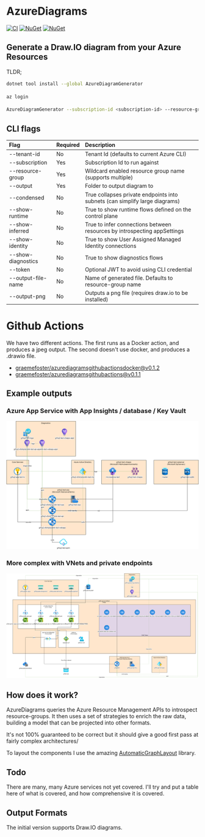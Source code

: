 # AzureDiagrams

[![CI](https://github.com/graemefoster/AzureResourceMap/actions/workflows/build.yaml/badge.svg?branch=main)](https://github.com/graemefoster/AzureResourceMap/actions/workflows/build.yaml)
[![NuGet](https://img.shields.io/nuget/dt/AzureDiagramGenerator.svg)](https://www.nuget.org/packages/AzureDiagramGenerator)
[![NuGet](https://img.shields.io/nuget/vpre/AzureDiagramGenerator.svg)](https://www.nuget.org/packages/AzureDiagramGenerator)

## Generate a Draw.IO diagram from your Azure Resources

TLDR;

```bash
dotnet tool install --global AzureDiagramGenerator

az login

AzureDiagramGenerator --subscription-id <subscription-id> --resource-group <resource-group> --resource-group <resource-group> --showRuntime --output c:/temp/
```

## CLI flags

| Flag                 | Required  | Description                                                                  |
|:---------------------|:----------|:-----------------------------------------------------------------------------|
| --tenant-id          | No        | Tenant Id (defaults to current Azure CLI)                                    |
| --subscription       | Yes       | Subscription Id to run against                                               |
| --resource-group     | Yes       | Wildcard enabled resource group name (supports multiple)                     |
| --output             | Yes       | Folder to output diagram to                                                  |
| --condensed          | No        | True collapses private endpoints into subnets (can simplify large diagrams)  |
| --show-runtime       | No       | True to show runtime flows defined on the control plane                      |
| --show-inferred      | No       | True to infer connections between resources by introspecting appSettings     |
| --show-identity      | No       | True to show User Assigned Managed Identity connections                      |
| --show-diagnostics   | No       | True to show diagnostics flows                                               |
| --token              | No        | Optional JWT to avoid using CLI credential                                   |
| --output-file-name   | No        | Name of generated file. Defaults to resource-group name                      |
| --output-png         | No        | Outputs a png file (requires draw.io to be installed)                        |

# Github Actions

We have two different actions. The first runs as a Docker action, and produces a jpeg output. The second doesn't use docker, and produces a .drawio file.

 - [graemefoster/azurediagramsgithubactionsdocker@v0.1.2](https://github.com/marketplace/actions/azurediagramsgithubactionsdocker)
 - [graemefoster/azurediagramsgithubactions@v0.1.1](https://github.com/marketplace/actions/azurediagramsgithubactions)



## Example outputs
### Azure App Service with App Insights / database / Key Vault
![AzureSimple](./assets/grfsq2-platform-test-rg.drawio.png)

### More complex with VNets and private endpoints
![AzureSimple](./assets/more-complex.drawio.png)

## How does it work?
AzureDiagrams queries the Azure Resource Management APIs to introspect resource-groups. It then uses a set of strategies to enrich the raw data, building a model that can be projected into other formats.

It's not 100% guaranteed to be correct but it should give a good first pass at fairly complex architectures/

To layout the components I use the amazing [AutomaticGraphLayout](https://github.com/microsoft/automatic-graph-layout) library.

## Todo
There are many, many Azure services not yet covered. I'll try and put a table here of what is covered, and how comprehensive it is covered.

## Output Formats
The initial version supports Draw.IO diagrams. 


